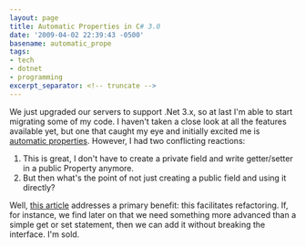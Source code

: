 ```yaml
---
layout: page
title: Automatic Properties in C# 3.0
date: '2009-04-02 22:39:43 -0500'
basename: automatic_prope
tags:
- tech
- dotnet
- programming
excerpt_separator: <!-- truncate -->
---
```


We just upgraded our servers to support .Net 3.x, so at last I'm able to start
migrating some of my code. I haven't taken a close look at all the features
available yet, but one that caught my eye and initially excited me is [automatic
properties](http://community.bartdesmet.net/blogs/bart/archive/2007/03/03/c-3-0-automatic-properties-explained.aspx). However, I had two conflicting reactions:

<ol>
<li>This is great, I don't have to create a private field and write getter/setter in a public Property anymore.</li>
<li>But then what's the point of not just creating a public field and using it directly?</li>
</ol>

Well, [this
article](http://community.bartdesmet.net/blogs/bart/archive/2007/03/03/c-3-0-automatic-properties-explained.aspx) addresses a primary benefit: this facilitates refactoring. If, for
instance, we find later on that we need something more advanced than a simple
get or set statement, then we can add it without breaking the interface. I'm
sold.
